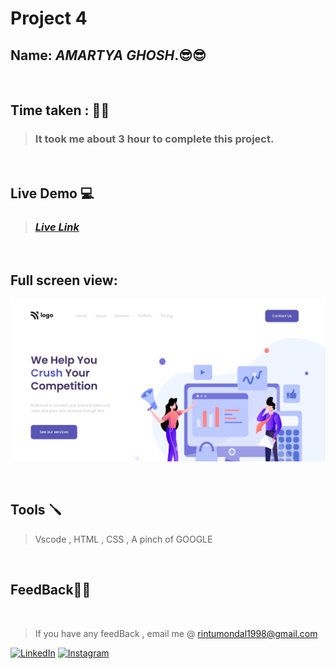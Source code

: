 # **Project 4**

## **Name:**  _AMARTYA GHOSH_.😎😎
<br>

## **Time taken :** ✍🏼

>### It took me about 3 hour to complete this project.
<br>

## **Live Demo**  💻 

>### _[**Live Link**](https://fastidious-raindrop-eded17.netlify.app/)_

<br>

## Full screen view:
![desktop](./p4%20my%20take.png)

<br>


## **Tools** 🪛
>Vscode , HTML , CSS , A pinch of GOOGLE
<br>

## **FeedBack**🥷🏼

<br>

> If you have any feedBack , email me @
 rintumondal1998@gmail.com

[![LinkedIn][linkedin-shield]][linkedin-url]
[![Instagram][instagram-shield]][instagram-url]


[instagram-shield]: https://img.shields.io/badge/Instagram-%23E4405F.svg?style=for-the-badge&logo=Instagram&logoColor=white
[instagram-url]: https://www.instagram.com/rtiztic/

[linkedin-shield]: https://img.shields.io/badge/-LinkedIn-black.svg?style=for-the-badge&logo=linkedin&colorB=0B5FBB
[linkedin-url]: https://www.linkedin.com/in/amartya-ghosh-86a399193/